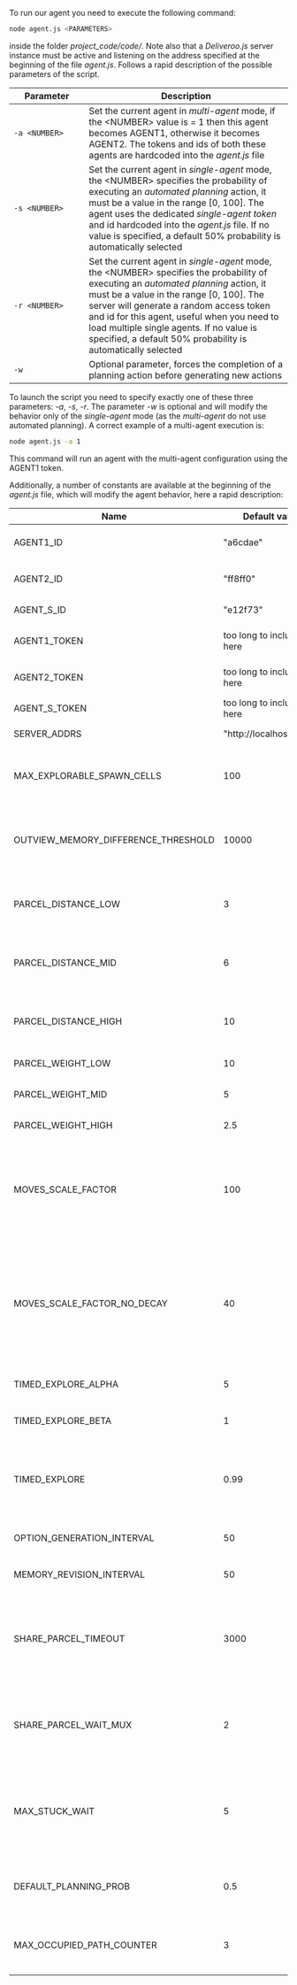 To run our agent you need to execute the following command:

```bash
node agent.js <PARAMETERS>
```

inside the folder _project_code/code/_. Note also that a _Deliveroo.js_ server instance must be active and listening on the address specified at the beginning of the file _agent.js_. Follows a rapid description of the possible parameters of the script.

| <div style="width:120px">Parameter</div> | Description                                                                                                                                                                                                                                                                                                                                                                           |
| ---------------------------------------- | ------------------------------------------------------------------------------------------------------------------------------------------------------------------------------------------------------------------------------------------------------------------------------------------------------------------------------------------------------------------------------------- |
| <code>-a \<NUMBER></code>                | Set the current agent in _multi-agent_ mode, if the \<NUMBER> value is = 1 then this agent becomes AGENT1, otherwise it becomes AGENT2. The tokens and ids of both these agents are hardcoded into the _agent.js_ file                                                                                                                                                                |
| <code>-s \<NUMBER\></code>               | Set the current agent in _single-agent_ mode, the \<NUMBER> specifies the probability of executing an _automated planning_ action, it must be a value in the range [0, 100]. The agent uses the dedicated _single-agent token_ and id hardcoded into the _agent.js_ file. If no value is specified, a default 50% probability is automatically selected                               |
| <code>-r \<NUMBER\></code>               | Set the current agent in _single-agent_ mode, the \<NUMBER> specifies the probability of executing an _automated planning_ action, it must be a value in the range [0, 100]. The server will generate a random access token and id for this agent, useful when you need to load multiple single agents. If no value is specified, a default 50% probability is automatically selected |
| <code>-w</code>                          | Optional parameter, forces the completion of a planning action before generating new actions                                                                                                                                                                                                                                                                                          |

To launch the script you need to specify exactly one of these three parameters: _-a_, _-s_, _-r_. The parameter _-w_ is optional and will modify the behavior only of the _single-agent_ mode (as the _multi-agent_ do not use automated planning). A correct example of a multi-agent execution is:

```bash
node agent.js -a 1
```

This command will run an agent with the multi-agent configuration using the AGENT1 token.

Additionally, a number of constants are available at the beginning of the _agent.js_ file, which will modify the agent behavior, here a rapid description:

| Name                                | Default value            | Description                                                                                                                                                                                              |
| ----------------------------------- | ------------------------ | -------------------------------------------------------------------------------------------------------------------------------------------------------------------------------------------------------- |
| AGENT1_ID                           | "a6cdae"                 | Hardcoded id for AGENT1 for multi-agent mode                                                                                                                                                             |
| AGENT2_ID                           | "ff8ff0"                 | Hardcoded id for AGENT2 for multi-agent mode                                                                                                                                                             |
| AGENT_S_ID                          | "e12f73"                 | Hardcoded id for single-agent mode                                                                                                                                                                       |
| AGENT1_TOKEN                        | too long to include here | Hardcoded token for AGENT1 for multi-agent mode                                                                                                                                                          |
| AGENT2_TOKEN                        | too long to include here | Hardcoded token for AGENT2 for multi-agent mode                                                                                                                                                          |
| AGENT_S_TOKEN                       | too long to include here | Hardcoded token for single-agent mode                                                                                                                                                                    |
| SERVER_ADDRS                        | "http://localhost:8080"  | Address of the _Deliveroo.js_ server                                                                                                                                                                     |
| MAX_EXPLORABLE_SPAWN_CELLS          | 100                      | Maximum number of explorable cells considered when selecting a random cell to explore                                                                                                                    |
| OUTVIEW_MEMORY_DIFFERENCE_THRESHOLD | 10000                    | Length in ms of the time window considered during the memory revision for the items outside of sensing range                                                                                             |
| PARCEL_DISTANCE_LOW                 | 3                        | Maximum distance of the "near" parcels considered when computing the parcel reward                                                                                                                       |
| PARCEL_DISTANCE_MID                 | 6                        | Maximum distance of the "near-distant" parcels considered when computing the parcel reward                                                                                                               |
| PARCEL_DISTANCE_HIGH                | 10                       | Maximum distance of the "distant" parcels considered when computing the parcel reward                                                                                                                    |
| PARCEL_WEIGHT_LOW                   | 10                       | Reward multiplier for the "near" parcels                                                                                                                                                                 |
| PARCEL_WEIGHT_MID                   | 5                        | Reward multiplier for the "near-distant" parcels                                                                                                                                                         |
| PARCEL_WEIGHT_HIGH                  | 2.5                      | Reward multiplier for the "distant" parcels                                                                                                                                                              |
| MOVES_SCALE_FACTOR                  | 100                      | Scale factor applied to the "move counter" mechanism to increase the probability of a delivery intention, lower values mean higher delivery probability                                                  |
| MOVES_SCALE_FACTOR_NO_DECAY         | 40                       | Scale factor applied to the "move counter" mechanism to increase the probability of a delivery intention when the parcels have an INFINITE decay interval, lower values mean higher delivery probability |
| TIMED_EXPLORE_ALPHA                 | 5                        | Alpha value used when selecting a timed explore target                                                                                                                                                   |
| TIMED_EXPLORE_BETA                  | 1                        | Beta value used when selecting a timed explore target                                                                                                                                                    |
| TIMED_EXPLORE                       | 0.99                     | Probability of select the timed-explore strategy, instead of a distance-explore strategy, when an explore intention is pushed                                                                            |
| OPTION_GENERATION_INTERVAL          | 50                       | Time, in ms, between an option generation and another                                                                                                                                                    |
| MEMORY_REVISION_INTERVAL            | 50                       | Time, in ms, between a memory revision and another                                                                                                                                                       |
| SHARE_PARCEL_TIMEOUT                | 3000                     | Maximum time, in ms, the agent will await at the wait position/exchange position during a _recover_shared_parcel_ / _share_parcel_ intention                                                             |
| SHARE_PARCEL_WAIT_MUX               | 2                        | How many movement durations the agent should wait in the _support_position_ for the pal to pick up the parcels during a _share_parcel_ intention                                                         |
| MAX_STUCK_WAIT                      | 5                        | Maximum number of movement durations the agent should wait when bumping into another agent, this is necessary to resolve stale situations when bumping                                                   |
| DEFAULT_PLANNING_PROB               | 0.5                      | Default planning probability adopted when no value is specified in the command line                                                                                                                      |
| MAX_OCCUPIED_PATH_COUNTER           | 3                        | Maximum number of checks during the Move plan to decide if a path is occupied by another agent.                                                                                                          |
